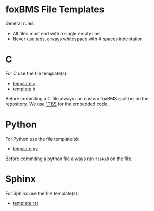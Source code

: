 # foxBMS File Templates

General rules:
- All files must end with a single empty line
- Never use tabs, always whitespace with 4 spaces indentation

# C

For C use the file template(s):
- [template.c](template.c)
- [template.h](template.h)

Before commiting a C file always run custom foxBMS `cpplint` on the repository.
We use
[1TBS](https://en.wikipedia.org/wiki/Indentation_style#Variant:_1TBS_(OTBS))
for the embedded code.

# Python

For Python use the file template(s):
- [template.py](template.py)

Before commiting a python file always run `flake8` on the file.

# Sphinx

For Sphinx use the file template(s):
- [template.rst](template.rst)
